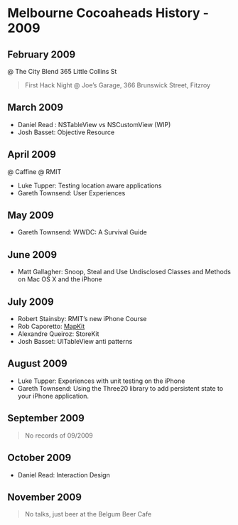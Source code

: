 # Melbourne Cocoaheads History - 2009

## February 2009

@ The City Blend 365 Little Collins St
    
> First Hack Night @ Joe’s Garage, 366 Brunswick Street, Fitzroy


##  March 2009

- Daniel Read : NSTableView vs NSCustomView (WIP) 
- Josh Basset: Objective Resource 

## April 2009

@ Caffine @ RMIT 

- Luke Tupper: Testing location aware applications
- Gareth Townsend: User Experiences


## May 2009

- Gareth Townsend: WWDC: A Survival Guide

## June 2009

- Matt Gallagher: Snoop, Steal and Use Undisclosed Classes and Methods on Mac OS X and the iPhone

## July 2009

- Robert Stainsby: RMIT’s new iPhone Course
- Rob Caporetto: [MapKit](http://www.slideshare.net/rob_c/introduction-to-mapkit)
- Alexandre Queiroz: StoreKit
- Josh Basset: UITableView anti patterns

## August 2009

- Luke Tupper: Experiences with unit testing on the iPhone
- Gareth Townsend: Using the Three20 library to add persistent state to your iPhone application.

## September 2009

> No records of 09/2009

## October 2009

- Daniel Read: Interaction Design

## November 2009
    
> No talks, just beer at the Belgum Beer Cafe

